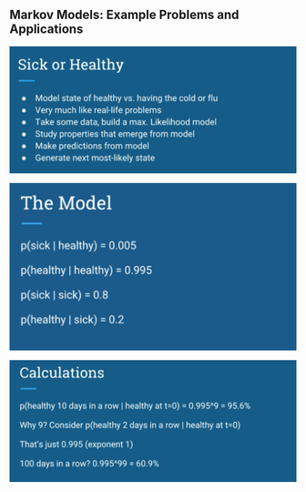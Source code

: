 ## Markov Models: Example Problems and Applications

![](img/2020-11-12-21-49-02.png)

![](img/2020-11-12-21-49-32.png)

![](img/2020-11-12-21-50-33.png)


